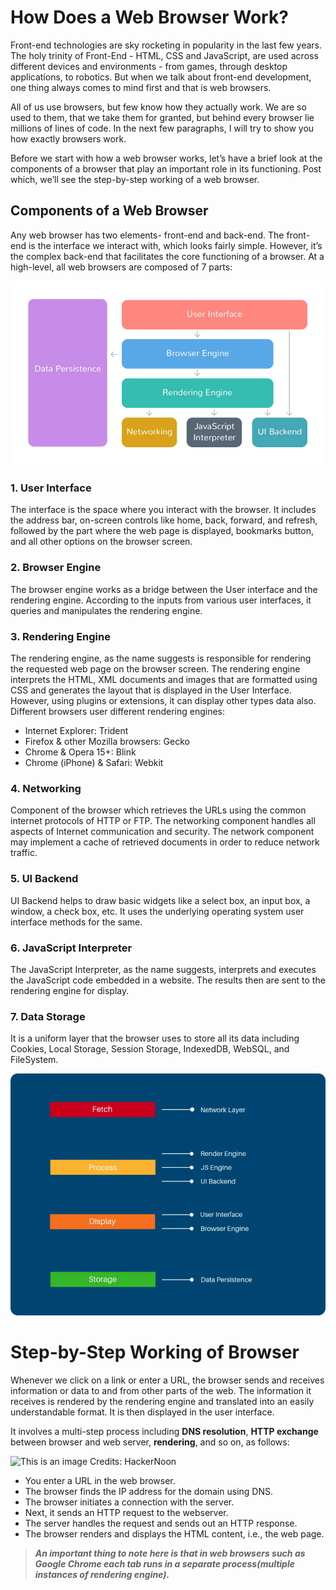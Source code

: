 # How Does a Web Browser Work?

Front-end technologies are sky rocketing in popularity in the last few years. The holy trinity of Front-End - HTML, CSS and JavaScript, are used across different devices and environments - from games, through desktop applications, to robotics. But when we talk about front-end development, one thing always comes to mind first and that is web browsers.

All of us use browsers, but few know how they actually work. We are so used to them, that we take them for granted, but behind every browser lie millions of lines of code. In the next few paragraphs, I will try to show you how exactly browsers work.

Before we start with how a web browser works, let’s have a brief look at the components of a browser that play an important role in its functioning. Post which, we’ll see the step-by-step working of a web browser.

## Components of a Web Browser

Any web browser has two elements- front-end and back-end. The front-end is the interface we interact with, which looks fairly simple. However, it’s the complex back-end that facilitates the core functioning of a browser. At a high-level, all web browsers are composed of 7 parts:

![This is an image](https://github.com/pesto-students/p3-pratik-sumithalder/blob/week1/Week-1/assets/Browser-Working.png)

### 1. User Interface

The interface is the space where you interact with the browser. It includes the address bar, on-screen controls like home, back, forward, and refresh, followed by the part where the web page is displayed, bookmarks button, and all other options on the browser screen.

### 2. Browser Engine

The browser engine works as a bridge between the User interface and the rendering engine. According to the inputs from various user interfaces, it queries and manipulates the rendering engine.

### 3. Rendering Engine

The rendering engine, as the name suggests is responsible for rendering the requested web page on the browser screen. The rendering engine interprets the HTML, XML documents and images that are formatted using CSS and generates the layout that is displayed in the User Interface. However, using plugins or extensions, it can display other types data also. Different browsers user different rendering engines:
* Internet Explorer: Trident
* Firefox & other Mozilla browsers: Gecko
* Chrome & Opera 15+: Blink
* Chrome (iPhone) & Safari: Webkit

### 4. Networking

Component of the browser which retrieves the URLs using the common internet protocols of HTTP or FTP. The networking component handles all aspects of Internet communication and security. The network component may implement a cache of retrieved documents in order to reduce network traffic.

### 5. UI Backend

UI Backend helps to draw basic widgets like a select box, an input box, a window, a check box, etc. It uses the underlying operating system user interface methods for the same.

### 6. JavaScript Interpreter

The JavaScript Interpreter, as the name suggests, interprets and executes the JavaScript code embedded in a website. The results then are sent to the rendering engine for display.

### 7. Data Storage

It is a uniform layer that the browser uses to store all its data including Cookies, Local Storage, Session Storage, IndexedDB, WebSQL, and FileSystem.

![This is an image](https://github.com/pesto-students/p3-pratik-sumithalder/blob/week1/Week-1/assets/Browser-components.png)


# Step-by-Step Working of Browser

Whenever we click on a link or enter a URL, the browser sends and receives information or data to and from other parts of the web. The information it receives is rendered by the rendering engine and translated into an easily understandable format. It is then displayed in the user interface.

It involves a multi-step process including **DNS resolution**, **HTTP exchange** between browser and web server, **rendering**, and so on, as follows:

![This is an image](https://github.com/pesto-students/p3-pratik-sumithalder/blob/week1/Week-1/assets/Hand-drawing-explaining-browser.png)
Credits: HackerNoon

* You enter a URL in the web browser.
* The browser finds the IP address for the domain using DNS.
* The browser initiates a connection with the server.
* Next, it sends an HTTP request to the webserver.
* The server handles the request and sends out an HTTP response.
* The browser renders and displays the HTML content, i.e., the web page.

> ***An important thing to note here is that in web browsers such as Google Chrome each tab runs in a separate process(multiple instances of rendering engine).***